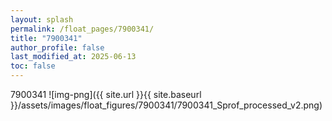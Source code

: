 ```yaml
---
layout: splash
permalink: /float_pages/7900341/
title: "7900341"
author_profile: false
last_modified_at: 2025-06-13
toc: false
---
```

 
7900341
![img-png]({{ site.url }}{{ site.baseurl }}/assets/images/float_figures/7900341/7900341_Sprof_processed_v2.png)